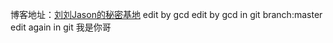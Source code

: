 博客地址：[刘刘Jason的秘密基地](https://liujiashengjason.club/2019/08/06/%E4%BB%8E%E9%9B%B6%E5%BC%80%E5%A7%8B%E9%85%8D%E7%BD%AESpringboot-Mybatis-MybatisGenerator/)
edit by gcd
edit by gcd in git branch:master
edit again in git
我是你哥